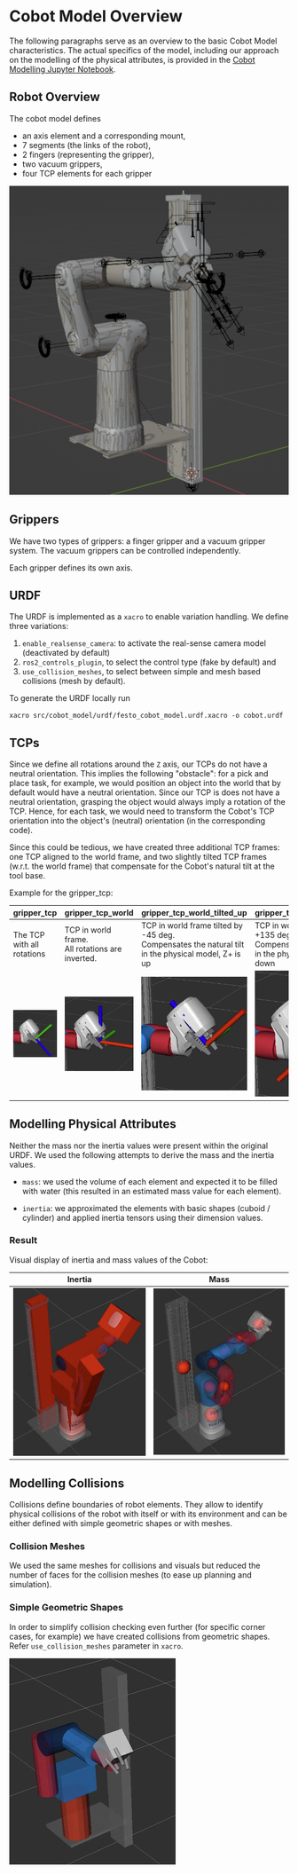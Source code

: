 # Cobot Model Overview

The following paragraphs serve as an overview to the basic Cobot Model characteristics. The actual specifics of the model, including our approach on the modelling of the physical attributes, is provided in the [Cobot Modelling Jupyter Notebook](https://github.com/robgineer/cobot/blob/main/src/cobot_model/doc/cobot_modelling.ipynb).

## Robot Overview

The cobot model defines

* an axis element and a corresponding mount,
* 7 segments (the links of the robot),
* 2 fingers (representing the gripper),
* two vacuum grippers,
* four TCP elements for each gripper


![cobot_full](img/cobot_full.png)


## Grippers

We have two types of grippers: a finger gripper and a vacuum gripper system. The vacuum grippers can be controlled independently.

Each gripper defines its own axis.


## URDF

The URDF is implemented as a `xacro` to enable variation handling. We define three variations:

1. `enable_realsense_camera`: to activate the real-sense camera model (deactivated by default)
2. `ros2_controls_plugin`, to select the control type (fake by default) and
3. `use_collision_meshes`, to select between simple and mesh based collisions (mesh by default).


To generate the URDF locally run
```
xacro src/cobot_model/urdf/festo_cobot_model.urdf.xacro -o cobot.urdf
```

## TCPs

Since we define all rotations around the `Z` axis, our TCPs do not have a neutral orientation. This implies the following "obstacle": for a pick and place task, for example, we would position an object into the world that by default would have a neutral orientation. Since our TCP is does not have a neutral orientation, grasping the object would always imply a rotation of the TCP. Hence, for each task, we would need to transform the Cobot's TCP orientation into the object's (neutral) orientation (in the corresponding code).

Since this could be tedious, we have created three additional TCP frames: one TCP aligned to the world frame, and two slightly tilted TCP frames (w.r.t. the world frame) that compensate for the Cobot's natural tilt at the tool base.

Example for the gripper_tcp:


| gripper_tcp | gripper_tcp_world | gripper_tcp_world_tilted_up |  gripper_tcp_world_tilted_down |
|-----------------------|-----------------------|-----------------------|-----------------------|
| The TCP with all rotations | TCP in world frame. <br/> All rotations are inverted. | TCP in world frame tilted by -45 deg. <br/> Compensates the natural tilt <br/> in the physical model, Z+ is up | TCP in world frame tilted by +135 deg. <br/> Compensates the natural tilt <br/> in the physical model, Z+ is down |
| ![gripper_tcp](img/gripper_tcp.png) | ![gripper_tcp_world](img/gripper_tcp_world.png) | ![gripper_tcp_world_tilted_up](img/gripper_tcp_world_tilted_up.png) | ![gripper_tcp_world_tilted_down](img/gripper_tcp_world_tilted_down.png) |



## Modelling Physical Attributes

Neither the mass nor the inertia values were present within the original URDF. We used the following attempts to derive the mass and the inertia values.

* `mass`: we used the volume of each element and expected it to be filled with water (this resulted in an estimated mass value for each element).

* `inertia`: we approximated the elements with basic shapes (cuboid / cylinder) and applied inertia tensors using their dimension values.

### Result

Visual display of inertia and mass values of the Cobot:

| Inertia | Mass | 
|---------|------|
|![robot_inertia](img/robot_inertia.png) |![robot_center_of_mass](img/robot_center_of_mass.png) | 



## Modelling Collisions

Collisions define boundaries of robot elements. They allow to identify physical collisions of the robot with itself or with its environment and can be either defined with simple geometric shapes or with meshes.

### Collision Meshes

We used the same meshes for collisions and visuals but reduced the number of faces for the collision meshes (to ease up planning and simulation).

### Simple Geometric Shapes

In order to simplify collision checking even further (for specific corner cases, for example) we have created collisions from geometric shapes. Refer `use_collision_meshes` parameter in `xacro`.

![simple_collisions](img/simple_collisions.png)
